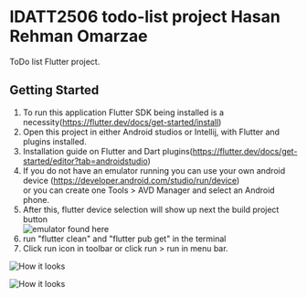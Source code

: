 # IDATT2506 todo-list project Hasan Rehman Omarzae

ToDo list Flutter project.

## Getting Started

1. To run this application Flutter SDK being installed is a necessity(https://flutter.dev/docs/get-started/install)
2. Open this project in either Android studios or Intellij, with Flutter and plugins installed.
3. Installation guide on Flutter and Dart plugins(https://flutter.dev/docs/get-started/editor?tab=androidstudio)
4. If you do not have an emulator running you can use your own android device 
(https://developer.android.com/studio/run/device)
   <br/>or you can create one Tools > AVD Manager and select an Android phone.
5. After this, flutter device selection will show up next the build project button<br/>
![emulator found here](readmeimg/emulator.png)
6. run "flutter clean" and "flutter pub get" in the terminal 
7. Click run icon in toolbar or click run > run in menu bar.

![How it looks](readmeimg/flutter1.jpg)

![How it looks](readmeimg/flutter2.jpg)